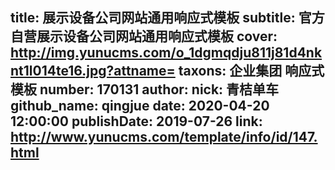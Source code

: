 title: 展示设备公司网站通用响应式模板
subtitle: 官方自营展示设备公司网站通用响应式模板
cover: http://img.yunucms.com/o_1dgmqdju811j81d4nknt1l014te16.jpg?attname=
taxons: 企业集团 响应式模板
number: 170131
author:
  nick: 青桔单车
  github_name: qingjue
date: 2020-04-20 12:00:00
publishDate: 2019-07-26
link: http://www.yunucms.com/template/info/id/147.html
---